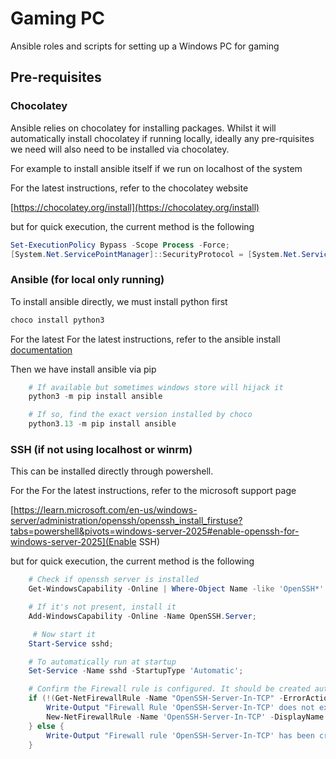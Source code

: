 # Gaming PC

Ansible roles and scripts for setting up a Windows PC for gaming

## Pre-requisites

### Chocolatey

Ansible relies on chocolatey for installing packages.
Whilst it will automatically install chocolatey if running locally, ideally any
pre-rquisites we need will also need to be installed via chocolatey.

For example to install ansible itself if we run on localhost of the system

For the latest instructions, refer to the chocolatey website

[https://chocolatey.org/install](https://chocolatey.org/install)

but for quick execution, the current method is the following

```powershell
Set-ExecutionPolicy Bypass -Scope Process -Force;
[System.Net.ServicePointManager]::SecurityProtocol = [System.Net.ServicePointManager]::SecurityProtocol -bor 3072; iex ((New-Object System.Net.WebClient).DownloadString('https://community.chocolatey.org/install.ps1'))
```

### Ansible (for local only running)

To install ansible directly, we must install python first

```powershell
choco install python3
```

For the latest For the latest instructions, refer to the ansible install
[documentation](https://docs.ansible.com/ansible/latest/installation_guide/intro_installation.html#installing-and-upgrading-ansible-with-pip)

Then we have install ansible via pip

```powershell
    # If available but sometimes windows store will hijack it
    python3 -m pip install ansible

    # If so, find the exact version installed by choco
    python3.13 -m pip install ansible
```

### SSH (if not using localhost or winrm)

This can be installed directly through powershell.

For the For the latest instructions, refer to the microsoft support page

[https://learn.microsoft.com/en-us/windows-server/administration/openssh/openssh_install_firstuse?tabs=powershell&pivots=windows-server-2025#enable-openssh-for-windows-server-2025](Enable SSH)

but for quick execution, the current method is the following

```powershell
    # Check if openssh server is installed
    Get-WindowsCapability -Online | Where-Object Name -like 'OpenSSH*'

    # If it's not present, install it
    Add-WindowsCapability -Online -Name OpenSSH.Server;

     # Now start it
    Start-Service sshd;

    # To automatically run at startup
    Set-Service -Name sshd -StartupType 'Automatic';

    # Confirm the Firewall rule is configured. It should be created automatically by setup. Run the following to verify
    if (!(Get-NetFirewallRule -Name "OpenSSH-Server-In-TCP" -ErrorAction SilentlyContinue | Select-Object Name, Enabled)) {
        Write-Output "Firewall Rule 'OpenSSH-Server-In-TCP' does not exist, creating it..."
        New-NetFirewallRule -Name 'OpenSSH-Server-In-TCP' -DisplayName 'OpenSSH Server (sshd)' -Enabled True -Direction Inbound -Protocol TCP -Action Allow -LocalPort 22
    } else {
        Write-Output "Firewall rule 'OpenSSH-Server-In-TCP' has been created and exists."
    }
```
